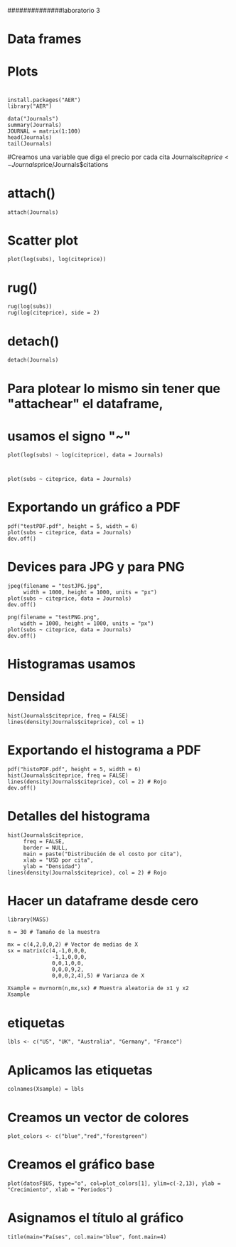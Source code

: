 ##############laboratorio 3

# Data frames
# Plots

#
    install.packages("AER")
    library("AER")

    data("Journals")
    summary(Journals)
    JOURNAL = matrix(1:100)
    head(Journals)
    tail(Journals)

#Creamos una variable que diga el precio por cada cita
Journals$citeprice <- Journals$price/Journals$citations

# attach() 
    attach(Journals)

# Scatter plot
    plot(log(subs), log(citeprice))

# rug() 
    rug(log(subs))
    rug(log(citeprice), side = 2)

# detach() 
    detach(Journals)

# Para plotear lo mismo sin tener que "attachear" el dataframe, 
# usamos el signo "~"
    plot(log(subs) ~ log(citeprice), data = Journals)

# 
    plot(subs ~ citeprice, data = Journals)


# Exportando un gráfico a PDF
    pdf("testPDF.pdf", height = 5, width = 6)
    plot(subs ~ citeprice, data = Journals)
    dev.off()

# Devices para JPG y para PNG

    jpeg(filename = "testJPG.jpg",
         width = 1000, height = 1000, units = "px")
    plot(subs ~ citeprice, data = Journals)
    dev.off()

    png(filename = "testPNG.png",
        width = 1000, height = 1000, units = "px")
    plot(subs ~ citeprice, data = Journals)
    dev.off()

# Histogramas usamos
# Densidad
    hist(Journals$citeprice, freq = FALSE)
    lines(density(Journals$citeprice), col = 1)

# Exportando el histograma a PDF

    pdf("histoPDF.pdf", height = 5, width = 6)
    hist(Journals$citeprice, freq = FALSE)
    lines(density(Journals$citeprice), col = 2) # Rojo
    dev.off()

# Detalles del histograma
    hist(Journals$citeprice, 
         freq = FALSE,
         border = NULL,
         main = paste("Distribución de el costo por cita"),
         xlab = "USD por cita", 
         ylab = "Densidad")
    lines(density(Journals$citeprice), col = 2) # Rojo


# Hacer un dataframe desde cero

    library(MASS)

    n = 30 # Tamaño de la muestra

    mx = c(4,2,0,0,2) # Vector de medias de X 
    sx = matrix(c(4,-1,0,0,0,
                  -1,1,0,0,0,
                  0,0,1,0,0,
                  0,0,0,9,2,
                  0,0,0,2,4),5) # Varianza de X

    Xsample = mvrnorm(n,mx,sx) # Muestra aleatoria de x1 y x2
    Xsample

# etiquetas
    lbls <- c("US", "UK", "Australia", "Germany", "France")

# Aplicamos las etiquetas 
    colnames(Xsample) = lbls


# Creamos un vector de colores 
    plot_colors <- c("blue","red","forestgreen")

# Creamos el gráfico base
    plot(datosF$US, type="o", col=plot_colors[1], ylim=c(-2,13), ylab = "Crecimiento", xlab = "Periodos")


# Asignamos el título al gráfico
    title(main="Países", col.main="blue", font.main=4)


